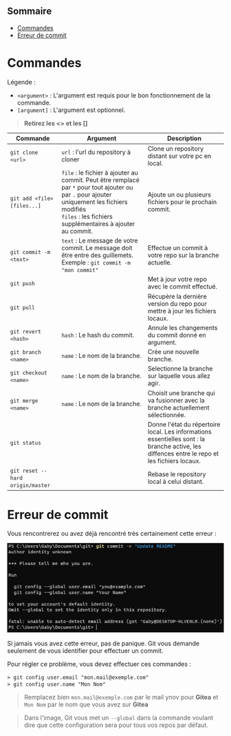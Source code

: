 ## Sommaire
- [Commandes](#commandes)
- [Erreur de commit](#erreur-de-commit)

# Commandes
Légende :
- `<argument>` : L'argument est requis pour le bon fonctionnement de la commande.
- `[argument]` : L'argument est optionnel.
> **Retirez les <> et les []**

| Commande | Argument | Description |
| -------- | -------- | ----------- |
| `git clone <url>` | `url` : l'url du repository à cloner | Clone un repository distant sur votre pc en local. |
| `git add <file> [files...]` | `file` : le fichier à ajouter au commit. Peut être remplacé par `*` pour tout ajouter ou par `.` pour ajouter uniquement les fichiers modifiés<br />`files` : les fichiers supplémentaires à ajouter au commit. | Ajoute un ou plusieurs fichiers pour le prochain commit. |
| `git commit -m <text>` | `text` : Le message de votre commit. Le message doit être entre des guillemets.<br /> Exemple : `git commit -m "mon commit"` | Effectue un commit à votre repo sur la branche actuelle. |
| `git push` | | Met à jour votre repo avec le commit effectué. |
| `git pull` | | Récupère la dernière version du repo pour mettre à jour les fichiers locaux. |
| `git revert <hash>` | `hash` : Le hash du commit. | Annule les changements du commit donné en argument.|
| `git branch <name>` | `name` : Le nom de la branche. | Crée une nouvelle branche. |
| `git checkout <name>` | `name` : Le nom de la branche. | Selectionne la branche sur laquelle vous allez agir. |
| `git merge <name>` | `name` : Le nom de la branche. | Choisit une branche qui va fusionner avec la branche actuellement sélectionnée. |
| `git status` | | Donne l'état du répertoire local. Les informations essentielles sont : la branche active, les diffences entre le repo et les fichiers locaux. |
| `git reset --hard origin/master` | | Rebase le repository local à celui distant. |

# Erreur de commit

Vous rencontrerez ou avez déjà rencontré très certainement cette erreur :

![](../images/config_error.png)

Si jamais vous avez cette erreur, pas de panique. Git vous demande seulement de vous identifier pour effectuer un commit.

Pour régler ce problème, vous devez effectuer ces commandes :
```shell
> git config user.email "mon.mail@exemple.com"
> git config user.name "Mon Nom"
```
> Remplacez bien `mon.mail@exemple.com` par le mail ynov pour **Gitea** et `Mon Nom` par le nom que vous avez sur **Gitea**

> Dans l'image, Git vous met un `--global` dans la commande voulant dire que cette configuration sera pour tous vos repos par défaut.